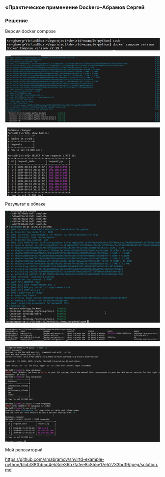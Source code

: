 ### «Практическое применение Docker»-Абрамов Сергей

### Решение

Версия docker compose

![1](https://github.com/smabramov/shvirtd-example-python/blob/4d13ffdf647be433ce21089f86f2eca03108629b/jpeg/1.jpg)

![3](https://github.com/smabramov/shvirtd-example-python/blob/05f68bd595b55ff0ec6be6045a5415dde13a0ba6/jpeg/3.jpg)


![2](https://github.com/smabramov/shvirtd-example-python/blob/05f68bd595b55ff0ec6be6045a5415dde13a0ba6/jpeg/2.jpg)

Результат в облаке

![4](https://github.com/smabramov/shvirtd-example-python/blob/05f68bd595b55ff0ec6be6045a5415dde13a0ba6/jpeg/4.jpg)


![5](https://github.com/smabramov/shvirtd-example-python/blob/05f68bd595b55ff0ec6be6045a5415dde13a0ba6/jpeg/5.jpg)


![6](https://github.com/smabramov/shvirtd-example-python/blob/05f68bd595b55ff0ec6be6045a5415dde13a0ba6/jpeg/6.jpg)

Мой репозиторий

https://github.com/smabramov/shvirtd-example-python/blob/88fbb5c4eb3de36b7fafee8c855e17e52733bdf9/jpeg/solution.md
